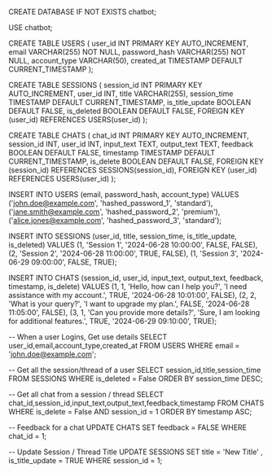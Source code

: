 CREATE DATABASE IF NOT EXISTS chatbot;

USE chatbot;

CREATE TABLE USERS (
    user_id INT PRIMARY KEY AUTO_INCREMENT,
    email VARCHAR(255) NOT NULL,
    password_hash VARCHAR(255) NOT NULL,
    account_type VARCHAR(50),
    created_at TIMESTAMP DEFAULT CURRENT_TIMESTAMP
);

CREATE TABLE SESSIONS (
    session_id INT PRIMARY KEY AUTO_INCREMENT,
    user_id INT,
    title VARCHAR(255),
    session_time TIMESTAMP DEFAULT CURRENT_TIMESTAMP,
    is_title_update BOOLEAN DEFAULT FALSE,
    is_deleted BOOLEAN DEFAULT FALSE,
    FOREIGN KEY (user_id) REFERENCES USERS(user_id)
);

CREATE TABLE CHATS (
    chat_id INT PRIMARY KEY AUTO_INCREMENT,
    session_id INT,
    user_id INT,
    input_text TEXT,
    output_text TEXT,
    feedback BOOLEAN DEFAULT FALSE,
    timestamp TIMESTAMP DEFAULT CURRENT_TIMESTAMP,
    is_delete BOOLEAN DEFAULT FALSE,
    FOREIGN KEY (session_id) REFERENCES SESSIONS(session_id),
    FOREIGN KEY (user_id) REFERENCES USERS(user_id)
);


INSERT INTO USERS (email, password_hash, account_type) VALUES
('john.doe@example.com', 'hashed_password_1', 'standard'),
('jane.smith@example.com', 'hashed_password_2', 'premium'),
('alice.jones@example.com', 'hashed_password_3', 'standard');


INSERT INTO SESSIONS (user_id, title, session_time, is_title_update, is_deleted) VALUES
(1, 'Session 1', '2024-06-28 10:00:00', FALSE, FALSE),
(2, 'Session 2', '2024-06-28 11:00:00', TRUE, FALSE),
(1, 'Session 3', '2024-06-29 09:00:00', FALSE, TRUE);

INSERT INTO CHATS (session_id, user_id, input_text, output_text, feedback, timestamp, is_delete) VALUES
(1, 1, 'Hello, how can I help you?', 'I need assistance with my account.', TRUE, '2024-06-28 10:01:00', FALSE),
(2, 2, 'What is your query?', 'I want to upgrade my plan.', FALSE, '2024-06-28 11:05:00', FALSE),
(3, 1, 'Can you provide more details?', 'Sure, I am looking for additional features.', TRUE, '2024-06-29 09:10:00', TRUE);

-- When a user Logins, Get use details
SELECT user_id,email,account_type,created_at 
FROM USERS 
WHERE email = 'john.doe@example.com';

-- Get all the session/thread of a user
SELECT session_id,title,session_time 
FROM SESSIONS
WHERE is_deleted = False
ORDER BY session_time DESC;

-- Get all chat from a session / thread
SELECT chat_id,session_id,input_text,output_text,feedback,timestamp 
FROM CHATS
WHERE is_delete = False AND session_id = 1
ORDER BY timestamp ASC;

-- Feedback for a chat
UPDATE CHATS
SET feedback = FALSE
WHERE chat_id = 1;

-- Update Session / Thread Title
UPDATE SESSIONS
SET title = 'New Title' , is_title_update = TRUE
WHERE session_id = 1;
